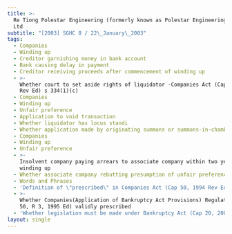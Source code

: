 ```yaml
---
title: >-
  Re Tiong Polestar Engineering (formerly known as Polestar Engineering (S) Pte
  Ltd
subtitle: "[2003] SGHC 8 / 22\_January\_2003"
tags:
  - Companies
  - Winding up
  - Creditor garnishing money in bank account
  - Bank causing delay in payment
  - Creditor receiving proceeds after commencement of winding up
  - >-
    Whether court to set aside rights of liquidator -Companies Act (Cap 50, 1994
    Rev Ed) s 334(1)(c)
  - Companies
  - Winding up
  - Unfair preference
  - Application to void transaction
  - Whether liquidator has locus standi
  - Whether application made by originating summons or summons-in-chambers
  - Companies
  - Winding up
  - Unfair preference
  - >-
    Insolvent company paying arrears to associate company within two years of
    winding up
  - Whether associate company rebutting presumption of unfair preference
  - Words and Phrases
  - 'Definition of \"prescribed\" in Companies Act (Cap 50, 1994 Rev Ed)'
  - >-
    Whether Companies(Application of Bankruptcy Act Provisions) Regulations (Cap
    50, R 3, 1995 Ed) validly prescribed
  - 'Whether legislation must be made under Bankruptcy Act (Cap 20, 2000 Rev Ed)'
layout: single
---
```



